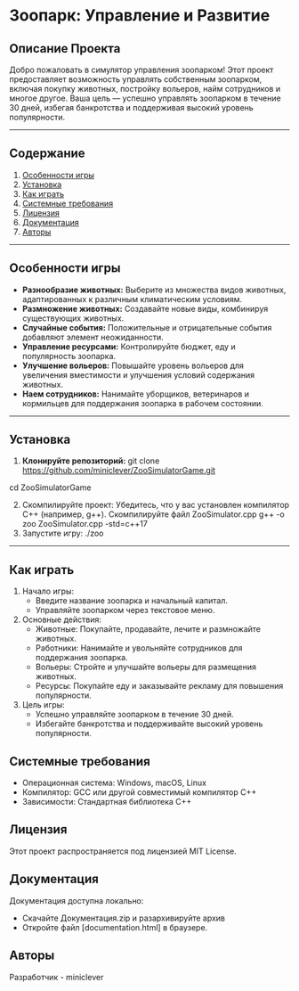 # Зоопарк: Управление и Развитие

## Описание Проекта

Добро пожаловать в симулятор управления зоопарком! Этот проект предоставляет возможность управлять собственным зоопарком, включая покупку животных, постройку вольеров, найм сотрудников и многое другое. Ваша цель — успешно управлять зоопарком в течение 30 дней, избегая банкротства и поддерживая высокий уровень популярности.

---

## Содержание

1. [Особенности игры](#особенности-игры)
2. [Установка](#установка)
3. [Как играть](#как-играть)
4. [Системные требования](#системные-требования)
5. [Лицензия](#лицензия)
6. [Документация](#Документация)
7. [Авторы](#Авторы)

---

## Особенности игры

- **Разнообразие животных:** Выберите из множества видов животных, адаптированных к различным климатическим условиям.
- **Размножение животных:** Создавайте новые виды, комбинируя существующих животных.
- **Случайные события:** Положительные и отрицательные события добавляют элемент неожиданности.
- **Управление ресурсами:** Контролируйте бюджет, еду и популярность зоопарка.
- **Улучшение вольеров:** Повышайте уровень вольеров для увеличения вместимости и улучшения условий содержания животных.
- **Наем сотрудников:** Нанимайте уборщиков, ветеринаров и кормильцев для поддержания зоопарка в рабочем состоянии.

---

## Установка

1. **Клонируйте репозиторий:**
git clone https://github.com/miniclever/ZooSimulatorGame.git

cd ZooSimulatorGame

2. Скомпилируйте проект:
Убедитесь, что у вас установлен компилятор C++ (например, g++).
Скомпилируйте файл ZooSimulator.cpp
g++ -o zoo ZooSimulator.cpp -std=c++17
4. Запустите игру:
./zoo

---

## Как играть

1. Начало игры:
   - Введите название зоопарка и начальный капитал.
   - Управляйте зоопарком через текстовое меню.
2. Основные действия:
   - Животные: Покупайте, продавайте, лечите и размножайте животных.
   - Работники: Нанимайте и увольняйте сотрудников для поддержания зоопарка.
   - Вольеры: Стройте и улучшайте вольеры для размещения животных.
   - Ресурсы: Покупайте еду и заказывайте рекламу для повышения популярности.
3. Цель игры:
   - Успешно управляйте зоопарком в течение 30 дней.
   - Избегайте банкротства и поддерживайте высокий уровень популярности.

## Системные требования
   - Операционная система: Windows, macOS, Linux
   - Компилятор: GCC или другой совместимый компилятор C++
   - Зависимости: Стандартная библиотека C++

## Лицензия

Этот проект распространяется под лицензией MIT License.

## Документация

Документация доступна локально:
- Скачайте Документация.zip и разархивируйте архив
- Откройте файл [documentation.html] в браузере.

## Авторы
Разработчик - miniclever
